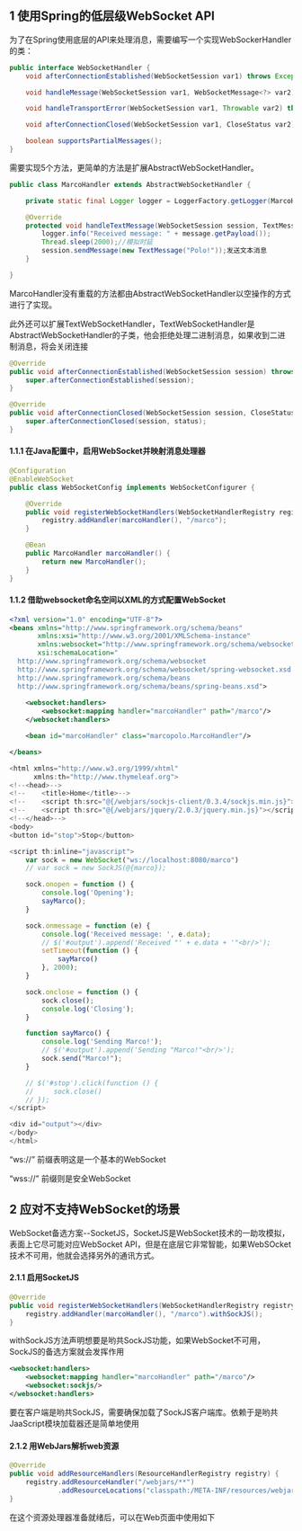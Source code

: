 ## 1 使用Spring的低层级WebSocket API

为了在Spring使用底层的API来处理消息，需要编写一个实现WebSockerHandler的类：

```java
public interface WebSocketHandler {
    void afterConnectionEstablished(WebSocketSession var1) throws Exception;

    void handleMessage(WebSocketSession var1, WebSocketMessage<?> var2) throws Exception;

    void handleTransportError(WebSocketSession var1, Throwable var2) throws Exception;

    void afterConnectionClosed(WebSocketSession var1, CloseStatus var2) throws Exception;

    boolean supportsPartialMessages();
}
```

需要实现5个方法，更简单的方法是扩展AbstractWebSocketHandler。

```java
public class MarcoHandler extends AbstractWebSocketHandler {

    private static final Logger logger = LoggerFactory.getLogger(MarcoHandler.class);

    @Override
    protected void handleTextMessage(WebSocketSession session, TextMessage message) throws Exception {
        logger.info("Received message: " + message.getPayload());
        Thread.sleep(2000);//模拟时延
        session.sendMessage(new TextMessage("Polo!"));发送文本消息
    }

}
```

MarcoHandler没有重载的方法都由AbstractWebSocketHandler以空操作的方式进行了实现。

此外还可以扩展TextWebSocketHandler，TextWebSocketHandler是AbstractWebSocketHandler的子类，他会拒绝处理二进制消息，如果收到二进制消息，将会关闭连接

```java
@Override
public void afterConnectionEstablished(WebSocketSession session) throws Exception {
    super.afterConnectionEstablished(session);
}

@Override
public void afterConnectionClosed(WebSocketSession session, CloseStatus status) throws Exception {
    super.afterConnectionClosed(session, status);
}
```

#### 1.1.1 在Java配置中，启用WebSocket并映射消息处理器

```java
@Configuration
@EnableWebSocket
public class WebSocketConfig implements WebSocketConfigurer {

    @Override
    public void registerWebSocketHandlers(WebSocketHandlerRegistry registry) {
        registry.addHandler(marcoHandler(), "/marco");
    }

    @Bean
    public MarcoHandler marcoHandler() {
        return new MarcoHandler();
    }
}
```

#### 1.1.2 借助websocket命名空间以XML的方式配置WebSocket

```xml
<?xml version="1.0" encoding="UTF-8"?>
<beans xmlns="http://www.springframework.org/schema/beans"
       xmlns:xsi="http://www.w3.org/2001/XMLSchema-instance"
       xmlns:websocket="http://www.springframework.org/schema/websocket"
       xsi:schemaLocation="
  http://www.springframework.org/schema/websocket 
  http://www.springframework.org/schema/websocket/spring-websocket.xsd
  http://www.springframework.org/schema/beans 
  http://www.springframework.org/schema/beans/spring-beans.xsd">
    
    <websocket:handlers>
        <websocket:mapping handler="marcoHandler" path="/marco"/>
    </websocket:handlers>

    <bean id="marcoHandler" class="marcopolo.MarcoHandler"/>

</beans>
```

```js
<html xmlns="http://www.w3.org/1999/xhtml"
      xmlns:th="http://www.thymeleaf.org">
<!--<head>-->
<!--    <title>Home</title>-->
<!--    <script th:src="@{/webjars/sockjs-client/0.3.4/sockjs.min.js}"></script>-->
<!--    <script th:src="@{/webjars/jquery/2.0.3/jquery.min.js}"></script>-->
<!--</head>-->
<body>
<button id="stop">Stop</button>

<script th:inline="javascript">
    var sock = new WebSocket("ws://localhost:8080/marco")
    // var sock = new SockJS(@{marco});

    sock.onopen = function () {
        console.log('Opening');
        sayMarco();
    }

    sock.onmessage = function (e) {
        console.log('Received message: ', e.data);
        // $('#output').append('Received "' + e.data + '"<br/>');
        setTimeout(function () {
            sayMarco()
        }, 2000);
    }

    sock.onclose = function () {
        sock.close();
        console.log('Closing');
    }

    function sayMarco() {
        console.log('Sending Marco!');
        // $('#output').append('Sending "Marco!"<br/>');
        sock.send("Marco!");
    }

    // $('#stop').click(function () {
    //     sock.close()
    // });
</script>

<div id="output"></div>
</body>
</html>
```

“ws://” 前缀表明这是一个基本的WebSocket

“wss://” 前缀则是安全WebSocket

## 2 应对不支持WebSocket的场景

WebSocket备选方案--SocketJS，SocketJS是WebSocket技术的一助攻模拟，表面上它尽可能对应WebSocket API，但是在底层它非常智能，如果WebSOcket技术不可用，他就会选择另外的通讯方式。

#### 2.1.1 启用SocketJS

```java
@Override
public void registerWebSocketHandlers(WebSocketHandlerRegistry registry) {
    registry.addHandler(marcoHandler(), "/marco").withSockJS();
}
```

withSockJS方法声明想要是哟共SockJS功能，如果WebSocket不可用，SockJS的备选方案就会发挥作用

```xml
<websocket:handlers>
    <websocket:mapping handler="marcoHandler" path="/marco"/>
    <websocket:sockjs/>
</websocket:handlers>
```

要在客户端是哟共SockJS，需要确保加载了SockJS客户端库。依赖于是哟共JaaScript模块加载器还是简单地使用<script>标签加载JavaScript库。最简单的是使<script>标签从SockJS CDN中加载：

<script src="http://cdn.sockjs.org/sockjs-0.3.min.js}"></script>

#### 2.1.2 用WebJars解析web资源

```java
@Override
public void addResourceHandlers(ResourceHandlerRegistry registry) {
    registry.addResourceHandler("/webjars/**")
            .addResourceLocations("classpath:/META-INF/resources/webjars/");
}
```

在这个资源处理器准备就绪后，可以在Web页面中使用如下<script>标签加载SocketJS库

```xml
<script th:src="@{/webjars/sockjs-client/0.3.4/sockjs.min.js}"></script>
```

这个<script标签来源于一个Thymeleaf模板，使用@{...}表达式来为JavaScript文件计算完整的相对于上下文的URL路径

只需要修改两个地方

```html
<html xmlns="http://www.w3.org/1999/xhtml"
      xmlns:th="http://www.thymeleaf.org">
<head>
    <title>Home</title>
    <script th:src="@{/webjars/sockjs-client/1.1.2/sockjs.min.js}"></script>
    <script th:src="@{/webjars/jquery/3.5.1/jquery.min.js}"></script>
</head>
<body>
<button id="stop">Stop</button>

<script th:inline="javascript">
    // var sock = new WebSocket("ws://localhost:8080/marco")
    // var sock = new SockJS(@{marco});

    var url = 'marco';
    var sock = new SockJS(url);

    sock.onopen = function () {
        console.log('Opening');
        sayMarco();
    }

    sock.onmessage = function (e) {
        console.log('Received message: ', e.data);
        // $('#output').append('Received "' + e.data + '"<br/>');
        setTimeout(function () {
            sayMarco()
        }, 2000);
    }

    sock.onclose = function () {
        sock.close();
        console.log('Closing');
    }

    function sayMarco() {
        console.log('Sending Marco!');
        // $('#output').append('Sending "Marco!"<br/>');
        sock.send("Marco!");
    }

    // $('#stop').click(function () {
    //     sock.close()
    // });
</script>

<div id="output"></div>
</body>
</html>
```

SockJS所处理的URL是"http://" 或"https://"，而不是“ws:”和“wss:”

**WebSocket提供了浏览器-服务器之间的通讯方式，当运行环境不支持WebSOcket的时候，SOckJS提供了备用方案。**

## 3 使用STOMP

STOMP(Siplet Text Oriented Messaging Protocol)

并非要使用一个原生的WebSocket连接，就像HTTP在TCP套接字之上添加了请求-响应模型曾一样，STOMP在WebSocket上提供了一个基于帧的线路格式层，用来定义消息的语义。

### 3.1 启用STOMP消息功能

```java
@Configuration
@EnableWebSocketMessageBroker
public class WebSocketStompConfig implements WebSocketMessageBrokerConfigurer {

    @Override
    public void registerStompEndpoints(StompEndpointRegistry registry) {
        registry.addEndpoint("/marcopolo").withSockJS();
    }

    @Override
    public void configureMessageBroker(MessageBrokerRegistry registry) {
        registry.enableSimpleBroker("/queue", "/topic");
        registry.setApplicationDestinationPrefixes("/app");
    }
}
```

该配置类不仅配置了WebSocket，还配置了基于代理的STOMP消息，

* registerStompEndpoints注册了一个端点。客户端在订阅或发布消息到目的地路径前，要连接端点

* configureMessageBroker配置了一个简单的消息代理，如果不重载，将会自动配置一个简单的内存消息代理。用它来处理以‘topic’为前缀的消息。本例回自动处理前缀为“/topic”和“queue”的消息，并且发往应用程序的消息会带有“/app”前缀。

![image-20200718145845428](C:\Users\wanxin\AppData\Roaming\Typora\typora-user-images\image-20200718145845428.png)

上图，应用程序的目的地以/app作为前缀，而代理的目的地以“/topic”和“queue”为前缀。以应用程序为目的地的消息将会直接路由到带有@MessageMapping注解的控制器方法中。而发送到代理上的消息，其中也包括@MessageMapping注解方法的返回值所形成的消息，将会路由到代理商，并最终发送到订阅这些目的地的客户端中

#### 3.1.1 启用STOMP代理

简单的代理有限制，尽管它模拟了STOMP消息大力，但是它只支持STOMP命令的子集，不适合集群。如果是集群的话，每个节点也只能管理自己的代理和自己的那部分消息。

使用STOMP代理来替换内存代理：

```java
@Override
public void configureMessageBroker(MessageBrokerRegistry registry) {
    registry.enableStompBrokerRelay("/queue","/topic");
    registry.setApplicationDestinationPrefixes("/app");
}
```

* enableStompBrokerRelay 启用了STOMP代理中继功能，并将其目的地前缀设置为“topic”和“queue”。这样，Spring就知道所有目的地前缀为“topic”和“queue”的消息都会发送到STOMP代理中
* setApplicationDestinationPrefixes 将应员工的前缀设置为“/app”,所有目的地以“/app”开头的消息都会路由到带有@MessageMaping注解的方法中，而不会发布到代理队列或主题中。

![image-20200720095717741](C:\Users\wanxin\AppData\Roaming\Typora\typora-user-images\image-20200720095717741.png)

中继不再使用模拟STOMP代理的功能，而是由代理中继将消息发送到一个真正的消息代理中。

**默认情况下，STOMP代理中继会假设代理监听localhost的61613，并且客户端和passward均为“guest”** 设置远程连接：

```java
@Override
public void configureMessageBroker(MessageBrokerRegistry registry) {
    registry.enableStompBrokerRelay("/queue","/topic")
            .setRelayHost("rabbit.someotherserver")
            .setRelayPort(62623)
            .setClientLogin("marcopolo")
            .setClientPasscode("admin");
    registry.setApplicationDestinationPrefixes("/app");
}
```

### 3.2 处理来自客户端的STOMP消息

Spring提供了非常类似于Spring MVC的编程模型来处理STOMP消息。**STOMP消息的处理器方法也会包含在带有@Controller注解的类中**

```java
@Controller
public class MarcoController {

    private static final Logger logger = LoggerFactory.getLogger(MarcoController.class);

    @MessageMapping("/marco")
    public void handleShout(Shout incoming) {
        logger.info("Received message: " + incoming.getMessage());
    }
}
```

当 消息抵达某个特定的目的地时，带有@MessageMapping注解的方法能够处理这些消息。本例中，目的地是“/app/marco”

handleShout方法接受一个Shout参数，所以Spring的消息转换器会将STOMP消息转换为Shout对象

```java
public class Shout {

    private String message;

    public String getMessage() {
        return message;
    }

    public void setMessage(String message) {
        this.message = message;
    }

}
```

消息转换器

| 消息转换器                      | 描述                                                         |
| ------------------------------- | ------------------------------------------------------------ |
| ByteArrayMessageConverter       | 实现MIME类型为“application/octet-stream”消息与byte[]之间的相互转换 |
| MappingJackson2MessageConverter | 实现MIME类型为“application/json”消息与java对象之间的相互转换 |
| StringMessageConverter          | 实现MIME类型为“text/plain”消息与string之间的相互转换         |

#### 3.2.1 处理订阅

处理@MessagingMapping注解，Spring还提供了@SubscribeMapping注解。当收到STMP定于消息的时候，@SubscribeMapping注解的方法将会触发。

与@MessagingMapping类似@SubscribeMapping方法也是通过AnnotationMethodMessageHandler接接收消息的。@SubscribeMapping只能接受以“app”为前缀的消息

**@SubscribeMapping 主要应用场景是实现请求-应答模式。**客户端订阅某一个目的地，然后预期在这个目的地上获得一个一次性的响应

```java
@SubscribeMapping("/marco")
public Shout handleSunscripting() {
    Shout shout = new Shout();
    shout.setMessage("polo");
    return shout;
}
```

处理对“/app/marco”目的地的订阅。该方法与HTTP的GET的请求-响应模式没有他打差别。区别在于，订阅-回应模式是异步的。

#### 3.2.2 编写客户端

```html
<html xmlns="http://www.w3.org/1999/xhtml"
      xmlns:th="http://www.thymeleaf.org">

<head>
    <title>Home</title>
    <script th:src="@{/webjars/sockjs-client/0.3.4/sockjs.min.js}"></script>
    <script th:src="@{/webjars/stomp-websocket/2.3.0/stomp.min.js}"></script>
    <script th:src="@{/webjars/jquery/2.0.3/jquery.min.js}"></script>
</head>
<body>
<button id="stop">Stop</button>

<script th:inline="javascript">

    var url = 'marcopolo';
    var sock = new SockJS(url);
    var stomp = Stomp.over(sock);

    stomp.connect('guest', 'guest', function (frame) {
        console.log('*****  Connected  *****');
        stomp.subscribe("/topic/marco", handlePolo);
        sayMarco();
    });

    function handleOneTime(message) {
        console.log('Received: ', message);
    }

    function handlePolo(message) {
        console.log('Received: ', message);
        $('#output').append("<b>Received: " +
            JSON.parse(message.body).message + "</b><br/>")
        if (JSON.parse(message.body).message === 'Polo!') {
            setTimeout(function () {
                sayMarco()
            }, 2000);
        }
    }

    function handleErrors(message) {
        console.log('RECEIVED ERROR: ', message);
        $('#output').append("<b>GOT AN ERROR!!!: " +
            JSON.parse(message.body).message + "</b><br/>")
    }

    function sayMarco() {
        console.log('Sending Marco!');
        stomp.send("/app/marco", {},
            JSON.stringify({'message': 'Marco!'}));
        $('#output').append("<b>Send: Marco!</b><br/>")
    }

    $('#stop').click(function () {
        sock.close()
    });
</script>

<div id="output"></div>
</body>
</html>
```

Stomp.over(sock);创建了一个STOMP客户端实例，实际上封装了SockJS，泽阳就能在WebSocket连接上发送STOMP消息。

stomp.send发丝不过都体育HSIB负载的消息到名为“marco”的目目的地。第二个参数是一个头信息的map，会包含在STOMP的帧中，

### 3.3 发送洗脑洗到客户端

* **作为处理消息或处理订阅的附带结果**
* **使用消息模板**

```java
@Controller
public class MarcoController {
    @MessageMapping("/marco")
    public Shout handleShout(Shout incoming) {
        logger.info("Received message: " + incoming.getMessage());

        Shout outgoing = new Shout();
        outgoing.setMessage("Polo!");

        return outgoing;
    }
}    
```

在响应中发送一条消息，只需要将内容返回就可以。当@MessageMapping注解标示的方法有返回值的时候，返回的对象将会进行转换并发到STOMP帧的负载中，然后发送给消息代理

**默认情况下，帧发往的目的地会与触发处理器方法的目的地相同，只不过会添加上“/topic”。**本例中返回的SHout对象会写入到STOMP的负载中，并发布到“/topic/marco”目的地。同时可以通过为方法添加@SendTo，重载目的地：

```java
@MessageMapping("/marco")
@SendTo("/topic/shout")
public Shout handleSunscripting() {
    Shout shout = new Shout();
    shout.setMessage("polo");
    return shout;
}
```

类似地，@SubscribeMapping注解标注的方法也能发送一条消息，作为订阅的回应，

```java
@SubscribeMapping("/marco")
@SendTo("/topic/shout")
public Shout handleSubscription() {
    Shout shout = new Shout();
    shout.setMessage("polo");
    return shout;
}
```

@SubscribeMapping注解表明，当客户端订阅“/app/marco”目的地的时候，将会调用handleSubscription。@SubscribeMapping的区别在于Shout消息将会直接发送给客户端，而不必经过消息代理，如果添加@SendTo，消息将发送到指定的目的地，这样会经过代理。

#### 3.3.1 在应用的任意地方发送消息

SimpMessagingTemplate能够在应用的任意地方发送消息，也不必以首先接受一条消息做前提。

前端

```javascript
var url = 'marcopolo';
var sock = new SockJS(url);
var stomp = Stomp.over(sock);

stomp.connect('guest', 'guest', function (frame) {
console.log('*****  Connected  *****');
stomp.subscribe("/topic/spittlefeed", handleSpittle);
stomp.subscribe("/user/queue/notifications", handleNotification);
});
```

后端

```java
@Service
public class SpittleFeedServiceImpl implements SpittleFeedService {

    private SimpMessagingTemplate messaging;
    private Pattern pattern = Pattern.compile("\\@(\\S+)");

    @Autowired
    public SpittleFeedServiceImpl(SimpMessagingTemplate messaging) {
        this.messaging = messaging;
    }

    @Override
    public void broadcastSpittle(Spittle spittle) {
        messaging.convertAndSend("/topic/spittlefeed", spittle);

        Matcher matcher = pattern.matcher(spittle.getMessage());
        if (matcher.find()) {
            String username = matcher.group(1);
            messaging.convertAndSendToUser(username, "/queue/notifications",
                    new Notification("You just got mentioned!"));
        }
    }

}
```

配置Spring支持STOMP，Spring会在应用上下文中包含SimpMessagingTemplate，因此无需在创建新的实例。

**在发布消息给STOMP主题的时候，所有订阅该主题的客户端都会受到消息。**

## 4 为目标用户发送消息

可以是哟共Spring Security来认证用户，并为目标用户处理消息

* **@MessageMapping和@SubsctibeMapping标注的方法能够Principal来获取认证用户**
* **@MessageMapping、SubsctibeMapping和MessageException方法返回的只能够一消息的形式发送给认证用户**
* **SimpMessagingTemplate额能发送消息个特定用户**

### 4.1 在控制器中处理用户的消息

在处理去方法中，通过简单地添加一个Principal参数，这个方法就知道用户是谁并利用该信息关注此用户相关的数据。处理器方法还可以使用@SendToUser注解，表明它的返回值要以消息的形式发送给某个认证用户的客户端。

```java
@Controller
public class SpittrMessageController {

    private SpittleRepository spittleRepo;
    private SpittleFeedService feedService;

    @Autowired
    public SpittrMessageController(SpittleRepository spittleRepo, SpittleFeedService feedService) {
        this.spittleRepo = spittleRepo;
        this.feedService = feedService;
    }

    @MessageMapping("/spittle")
    @SendToUser("/queue/notifications")
    public Notification handleSpittle(Principal principal, SpittleForm form) {
        Spittle spittle = new Spittle(principal.getName(), form.getText(), new Date());
        spittleRepo.save(spittle);
        feedService.broadcastSpittle(spittle);
        return new Notification("Saved Spittle for user: " + principal.getName());
    }

}
```

**@SendToUser指定返回的Notification以消息的形式发送到“/queue/notifications”的目的地上**，即：/user/queue/notifications

stomp.subscribe("/user/queue/notifications", handleNotification);

以”/user“作为目的地将会以特殊的方式进行处理。这种消息不会通过AnnotationMethodMessageHandler(像应用消息那样)来处理，也不会通过SimpBrokerMessageHandler或StompBrokerRelayMessageHandler(像代理消息那样)来处理。将会通过UserDestinationMessageHandler处理

![image-20200720132516921](C:\Users\wanxin\AppData\Roaming\Typora\typora-user-images\image-20200720132516921.png)

在处理订阅的时候，会将目标地址中的”/user“前缀去掉，并基于用户的会话添加一个后缀。例如：对”/user/queue/notifications“的订阅最后可能路由到名为”/queue/notification-user6hr83v6t“的目的地上

@SendToUser("/queue/notifications")，根据配置，这是StompBrokerRelayMessageHandler(或SimpBrokerMessageHandler)要处理的前缀，所有消息接下来会到达这里。由于客户端会订阅这个目的地，因此客户端会受到Notification消息

### 4.2 为指定用户发送消息

```java
@Service
public class SpittleFeedServiceImpl implements SpittleFeedService {

    private SimpMessagingTemplate messaging;
    private Pattern pattern = Pattern.compile("\\@(\\S+)");//实现用户体积功能的正则表达式

    @Autowired
    public SpittleFeedServiceImpl(SimpMessagingTemplate messaging) {
        this.messaging = messaging;
    }

    @Override
    public void broadcastSpittle(Spittle spittle) {
        messaging.convertAndSend("/topic/spittlefeed", spittle);

        Matcher matcher = pattern.matcher(spittle.getMessage());
        if (matcher.find()) {
            String username = matcher.group(1);//发送提醒给用户
            messaging.convertAndSendToUser(username, "/queue/notifications",
                    new Notification("You just got mentioned!"));
        }
    }

}
```

如果给定Spittle对象的消息中共包含了类似于用户名的内容(以”@“开头的文本)，那么一个新的Notification将会发送到"/queue/notifications"

## 5 处理消息异常

可以在控制器方法上添加@MessageExceptionHandler注解，来处理@MessageMapping方法抛出的异常

```java
@MessageExceptionHandler
public void handleException(Throwable throwable) {
    logger.error(throwable.getMessage());
}
```

可以以参数的形式声明它所能处理的异常

```java
@MessageExceptionHandler({SpittleException.clss})
public void handleException(Throwable throwable) {
    logger.error(throwable.getMessage());
}
```

